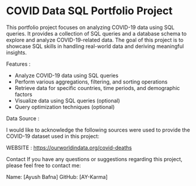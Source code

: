 # COVID Data SQL Portfolio Project
This portfolio project focuses on analyzing COVID-19 data using SQL queries. 
It provides a collection of SQL queries and a database schema to explore and analyze COVID-19-related data. 
The goal of this project is to showcase SQL skills in handling real-world data and deriving meaningful insights.

Features : 

 - Analyze COVID-19 data using SQL queries
- Perform various aggregations, filtering, and sorting operations
- Retrieve data for specific countries, time periods, and demographic factors
- Visualize data using SQL queries (optional)
- Query optimization techniques (optional)

Data Source :

I would like to acknowledge the following sources were used to provide the COVID-19 dataset used in this project:

WEBSITE :  https://ourworldindata.org/covid-deaths

Contact
If you have any questions or suggestions regarding this project, please feel free to contact me:

Name: [Ayush Bafna]
GitHub: [AY-Karma]

            
